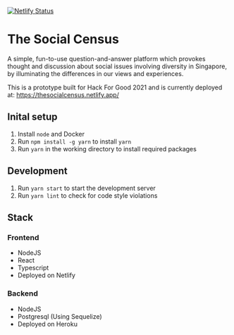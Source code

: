 [![Netlify Status](https://api.netlify.com/api/v1/badges/98c2577a-7873-4628-a157-28d72080dfd4/deploy-status)](https://app.netlify.com/sites/thesocialcensus/deploys)

# The Social Census

A simple, fun-to-use question-and-answer platform which provokes thought and discussion about social issues involving diversity in Singapore, by illuminating the differences in our views and experiences.

This is a prototype built for Hack For Good 2021 and is currently deployed at: https://thesocialcensus.netlify.app/

## Inital setup

1. Install `node` and Docker
2. Run `npm install -g yarn` to install `yarn`
3. Run `yarn` in the working directory to install required packages

## Development

1. Run `yarn start` to start the development server
2. Run `yarn lint` to check for code style violations

## Stack

### Frontend

* NodeJS
* React
* Typescript
* Deployed on Netlify

### Backend

* NodeJS
* Postgresql (Using Sequelize)
* Deployed on Heroku
